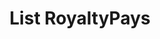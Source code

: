 ---
title: List RoyaltyPays
excerpt: Retrieve a paginated, filtered list of RoyaltyPays
api:
  file: jacobswagger.json
  operationId: post_api-v2-royalties-payments
hidden: false
---